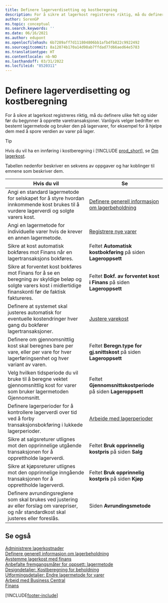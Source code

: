 ```yaml
---
title: Definere lagerverdisetting og kostberegning
description: For å sikre at lagerkost registreres riktig, må du definere ulike felt og sider før du begynner å opprette varetransaksjoner.
author: SorenGP
ms.topic: conceptual
ms.search.keywords: ''
ms.date: 06/16/2021
ms.author: edupont
ms.openlocfilehash: 6b7289aff7d111804806bb1afbdfb822c9922492
ms.sourcegitcommit: 8a12074b170a14d98ab7ffdad77d66aed64e5783
ms.translationtype: HT
ms.contentlocale: nb-NO
ms.lasthandoff: 03/31/2022
ms.locfileid: "8520311"
---
```

# <a name="setting-up-inventory-valuation-and-costing"></a>Definere lagerverdisetting og kostberegning

For å sikre at lagerkost registreres riktig, må du definere ulike felt og sider før du begynner å opprette varetransaksjoner. Vanligvis velger bedrifter en bestemt lagermetode og bruker den på lagervarer, for eksempel for å hjelpe dem med å spore verdien av varer på lager.  

> [!TIP]
> Hvis du vil ha en innføring i kostberegning i [!INCLUDE [prod_short](includes/prod_short.md)], se [Om lagerkost](finance-learn-about-costing.md).

Tabellen nedenfor beskriver en sekvens av oppgaver og har koblinger til emnene som beskriver dem.

|**Hvis du vil**|**Se**|  
|------------|-------------|
|Angi en standard lagermetode for selskapet for å styre hvordan innkommende kost brukes til å vurdere lagerverdi og solgte varers kost.|[Definere generell informasjon om lagerbeholdning](inventory-how-setup-general.md)|  
|Angi en lagermetode for individuelle varer hvis de krever en annen lagermetode.|[Registrere nye varer](inventory-how-register-new-items.md)|  
|Sikre at kost automatisk bokføres mot Finans når en lagertransaksjons bokføres.|Feltet **Automatisk kostbokføring** på siden **Lageroppsett**|  
|Sikre at forventet kost bokføres mot Finans for å se en beregning av skyldige beløp og solgte varers kost i midlertidige finanskonti før de faktisk faktureres.|Feltet **Bokf. av forventet kost i Finans** på siden **Lageroppsett**|  
|Definere at systemet skal justeres automatisk for eventuelle kostendringer hver gang du bokfører lagertransaksjoner.|[Justere varekost](inventory-how-adjust-item-costs.md)|  
|Definere om gjennomsnittlig kost skal beregnes bare per vare, eller per vare for hver lagerføringsenhet og hver variant av varen.|Feltet **Beregn.type for gj.snittskost** på siden **Lageroppsett**|  
|Velg hvilken tidsperiode du vil bruke til å beregne vektet gjennomsnittlig kost for varer som bruker lagermetoden Gjennomsnitt.|Feltet **Gjennomsnittskostperiode** på siden **Lageroppsett**|  
|Definere lagerperioder for å kontrollere lagerverdi over tid ved å forby transaksjonsbokføring i lukkede lagerperioder.|[Arbeide med lagerperioder](finance-how-to-work-with-inventory-periods.md)|  
|Sikre at salgsreturer utlignes mot den opprinnelige utgående transaksjonen for å opprettholde lagerverdi.|Feltet **Bruk opprinnelig kostpris** på siden **Salg**|  
|Sikre at kjøpsreturer utlignes mot den opprinnelige inngående transaksjonen for å opprettholde lagerverdi.|Feltet **Bruk opprinnelig kostpris** på siden **Kjøp**|
|Definere avrundingsreglene som skal brukes ved justering av eller forslag om varepriser, og når standardkost skal justeres eller foreslås.|Siden **Avrundingsmetode**|  

## <a name="see-also"></a>Se også

[Administrere lagerkostnader](finance-manage-inventory-costs.md)  
[Definere generell informasjon om lagerbeholdning](inventory-how-setup-general.md)  
[Avstemme lagerkost med finans](finance-how-to-post-inventory-costs-to-the-general-ledger.md)  
[Anbefalte fremgangsmåter for oppsett: lagermetode](setup-best-practices-costing-method.md)  
[Designdetaljer: Kostberegning for beholdning](design-details-inventory-costing.md)  
[Utformingsdetaljer: Endre lagermetode for varer](design-details-changing-costing-methods.md)  
[Arbeid med Business Central](ui-work-product.md)  
[Finans](finance.md)  


[!INCLUDE[footer-include](includes/footer-banner.md)]